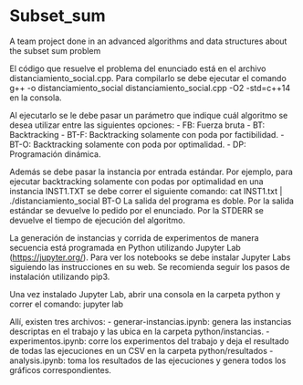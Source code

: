 # Subset_sum
A team project done in an advanced algorithms and data structures about the subset sum problem

El código que resuelve el problema del enunciado está en el archivo distanciamiento_social.cpp.
Para compilarlo se debe ejecutar el comando 
    g++ -o distanciamiento_social distanciamiento_social.cpp -O2 -std=c++14
en la consola.

Al ejecutarlo se le debe pasar un parámetro que indique cuál algoritmo se desea utilizar entre las siguientes opciones:
    - FB: Fuerza bruta
    - BT: Backtracking
    - BT-F: Backtracking solamente con poda por factibilidad.
    - BT-O: Backtracking solamente con poda por optimalidad.
    - DP: Programación dinámica.

Además se debe pasar la instancia por entrada estándar. Por ejemplo, para ejecutar backtracking solamente con podas por optimalidad en una instancia INST1.TXT se debe correr el siguiente comando:
    cat INST1.txt | ./distanciamiento_social BT-O
La salida del programa es doble. Por la salida estándar se devuelve lo pedido por el enunciado. Por la STDERR se devuelve el tiempo de ejecución del algoritmo.

La generación de instancias y corrida de experimentos de manera secuencia está programada en Python utilizando Jupyter Lab (https://jupyter.org/). Para ver los notebooks se debe instalar Jupyter Labs siguiendo las instrucciones en su web. Se recomienda seguir los pasos de instalación utilizando pip3.

Una vez instalado Jupyter Lab, abrir una consola en la carpeta python y correr el comando:
    jupyter lab

Allí, existen tres archivos:
    - generar-instancias.ipynb: genera las instancias descriptas en el trabajo y las ubica en la carpeta python/instancias.
    - experimentos.ipynb: corre los experimentos del trabajo y deja el resultado de todas las ejecuciones en un CSV en la carpeta python/resultados
    - analysis.ipynb: toma los resultados de las ejecuciones y genera todos los gráficos correspondientes.